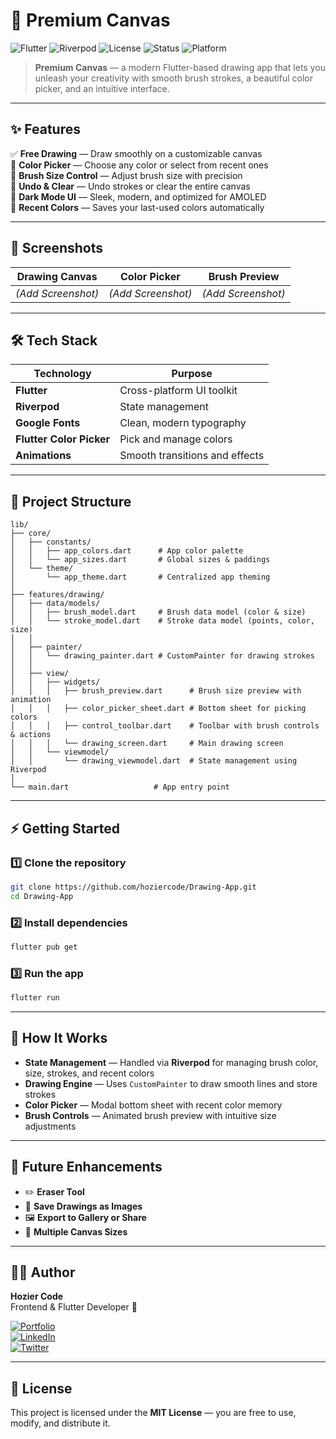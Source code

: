 # 🎨 Premium Canvas

![Flutter](https://img.shields.io/badge/Flutter-3.22+-02569B?logo=flutter&logoColor=white&style=for-the-badge)
![Riverpod](https://img.shields.io/badge/State%20Management-Riverpod-4DB6AC?logo=flutter&logoColor=white&style=for-the-badge)
![License](https://img.shields.io/badge/License-MIT-yellow?style=for-the-badge)
![Status](https://img.shields.io/badge/Status-Active-success?style=for-the-badge)
![Platform](https://img.shields.io/badge/Platform-Android%20%7C%20iOS-5A4FCF?style=for-the-badge)

> **Premium Canvas** — a modern Flutter-based drawing app that lets you unleash your creativity with smooth brush strokes, a beautiful color picker, and an intuitive interface.

---

## ✨ Features

✅ **Free Drawing** — Draw smoothly on a customizable canvas  
🎨 **Color Picker** — Choose any color or select from recent ones  
📏 **Brush Size Control** — Adjust brush size with precision  
🔄 **Undo & Clear** — Undo strokes or clear the entire canvas  
🌙 **Dark Mode UI** — Sleek, modern, and optimized for AMOLED  
💾 **Recent Colors** — Saves your last-used colors automatically

---

## 📸 Screenshots

| Drawing Canvas | Color Picker | Brush Preview |
|--------------|--------------|---------------|
| *(Add Screenshot)* | *(Add Screenshot)* | *(Add Screenshot)* |

---

## 🛠️ Tech Stack

| Technology         | Purpose                                |
|--------------------|---------------------------------------|
| **Flutter**        | Cross-platform UI toolkit             |
| **Riverpod**       | State management                      |
| **Google Fonts**   | Clean, modern typography              |
| **Flutter Color Picker** | Pick and manage colors             |
| **Animations**     | Smooth transitions and effects        |

---

## 📂 Project Structure

```
lib/
├── core/
│   ├── constants/
│   │   ├── app_colors.dart      # App color palette
│   │   └── app_sizes.dart       # Global sizes & paddings
│   └── theme/
│       └── app_theme.dart       # Centralized app theming
│
├── features/drawing/
│   ├── data/models/
│   │   ├── brush_model.dart     # Brush data model (color & size)
│   │   └── stroke_model.dart    # Stroke data model (points, color, size)
│   │
│   ├── painter/
│   │   └── drawing_painter.dart # CustomPainter for drawing strokes
│   │
│   ├── view/
│   │   ├── widgets/
│   │   │   ├── brush_preview.dart      # Brush size preview with animation
│   │   │   ├── color_picker_sheet.dart # Bottom sheet for picking colors
│   │   │   ├── control_toolbar.dart    # Toolbar with brush controls & actions
│   │   │   └── drawing_screen.dart     # Main drawing screen
│   │   └── viewmodel/
│   │       └── drawing_viewmodel.dart  # State management using Riverpod
│
└── main.dart                   # App entry point
```

---

## ⚡ Getting Started

### 1️⃣ Clone the repository

```bash
git clone https://github.com/hoziercode/Drawing-App.git
cd Drawing-App
```

### 2️⃣ Install dependencies

```bash
flutter pub get
```

### 3️⃣ Run the app

```bash
flutter run
```

---

## 🧠 How It Works

- **State Management** — Handled via **Riverpod** for managing brush color, size, strokes, and recent colors  
- **Drawing Engine** — Uses `CustomPainter` to draw smooth lines and store strokes  
- **Color Picker** — Modal bottom sheet with recent color memory  
- **Brush Controls** — Animated brush preview with intuitive size adjustments

---

## 🚀 Future Enhancements

- ✏️ **Eraser Tool**
- 💾 **Save Drawings as Images**
- 🖼️ **Export to Gallery or Share**
- 📐 **Multiple Canvas Sizes**

---

## 👨‍💻 Author

**Hozier Code**  
Frontend & Flutter Developer 🚀

[![Portfolio](https://img.shields.io/badge/Portfolio-Visit-5A4FCF?style=for-the-badge&logo=firefox)](https://damilolahoseasalako.netlify.app/project)  
[![LinkedIn](https://img.shields.io/badge/LinkedIn-Connect-blue?style=for-the-badge&logo=linkedin)](https://www.linkedin.com/in/damilola-salako-9125132a9?utm_source=share&utm_campaign=share_via&utm_content=profile&utm_medium=android_app)  
[![Twitter](https://img.shields.io/badge/Twitter-Follow-1DA1F2?style=for-the-badge&logo=twitter)](https://x.com/hoziercode?t=azmsTQToJxGvQyVIziHNzQ&s=08)

---

## 📜 License

This project is licensed under the **MIT License** — you are free to use, modify, and distribute it.
